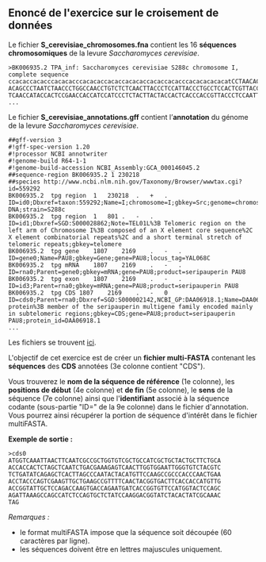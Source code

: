 ## Enoncé de l'exercice sur le croisement de données

Le fichier **S_cerevisiae_chromosomes.fna** contient les 16 **séquences chromosomiques** de la levure *Saccharomyces cerevisiae*.

```
>BK006935.2 TPA_inf: Saccharomyces cerevisiae S288c chromosome I, complete sequence
ccacaccacacccacacacccacacaccacaccacacaccacaccacacccacacacacacatCCTAACACTACCCTAAC
ACAGCCCTAATCTAACCCTGGCCAACCTGTCTCTCAACTTACCCTCCATTACCCTGCCTCCACTCGTTACCCTGTCCCAT
TCAACCATACCACTCCGAACCACCATCCATCCCTCTACTTACTACCACTCACCCACCGTTACCCTCCAATTACCCATATC
...
```

Le fichier **S_cerevisiae_annotations.gff** contient l’**annotation** du génome de la levure *Saccharomyces cerevisiae*.

```
##gff-version 3
#!gff-spec-version 1.20
#!processor NCBI annotwriter
#!genome-build R64-1-1
#!genome-build-accession NCBI_Assembly:GCA_000146045.2
##sequence-region BK006935.2 1 230218
##species http://www.ncbi.nlm.nih.gov/Taxonomy/Browser/wwwtax.cgi?id=559292
BK006935.2	tpg	region	1	230218	.	+	.	ID=id0;Dbxref=taxon:559292;Name=I;chromosome=I;gbkey=Src;genome=chromosome;mol_type=genomic DNA;strain=S288c
BK006935.2	tpg	region	1	801	.	-	.	ID=id1;Dbxref=SGD:S000028862;Note=TEL01L%3B Telomeric region on the left arm of Chromosome I%3B composed of an X element core sequence%2C X element combinatorial repeats%2C and a short terminal stretch of telomeric repeats;gbkey=telomere
BK006935.2	tpg	gene	1807	2169	.	-	.	ID=gene0;Name=PAU8;gbkey=Gene;gene=PAU8;locus_tag=YAL068C
BK006935.2	tpg	mRNA	1807	2169	.	-	.	ID=rna0;Parent=gene0;gbkey=mRNA;gene=PAU8;product=seripauperin PAU8
BK006935.2	tpg	exon	1807	2169	.	-	.	ID=id3;Parent=rna0;gbkey=mRNA;gene=PAU8;product=seripauperin PAU8
BK006935.2	tpg	CDS	1807	2169	.	-	0	ID=cds0;Parent=rna0;Dbxref=SGD:S000002142,NCBI_GP:DAA06918.1;Name=DAA06918.1;Note=hypothetical protein%3B member of the seripauperin multigene family encoded mainly in subtelomeric regions;gbkey=CDS;gene=PAU8;product=seripauperin PAU8;protein_id=DAA06918.1
...
```

Les fichiers se trouvent [ici](https://filesender.renater.fr/?s=download&token=ddb647e6-294c-3ce8-5467-bb6c1f927e3a).

L'objectif de cet exercice est de créer un **fichier multi-FASTA** contenant les **séquences** des **CDS** annotées (3e colonne contient "CDS").

Vous trouverez le **nom de la séquence de référence** (1e colonne), les **positions de début** (4e colonne) et **de fin** (5e colonne), le **sens** de la séquence (7e colonne) ainsi que l'**identifiant** associé à la séquence codante (sous-partie "ID=" de la 9e colonne) dans le fichier d'annotation.
Vous pourrez ainsi récupérer la portion de séquence d'intérêt dans le fichier multiFASTA.

**Exemple de sortie :**

```
>cds0
ATGGTCAAATTAACTTCAATCGCCGCTGGTGTCGCTGCCATCGCTGCTACTGCTTCTGCA
ACCACCACTCTAGCTCAATCTGACGAAAGAGTCAACTTGGTGGAATTGGGTGTCTACGTC
TCTGATATCAGAGCTCACTTAGCCCAATACTACATGTTCCAAGCCGCCCACCCAACTGAA
ACCTACCCAGTCGAAGTTGCTGAAGCCGTTTTCAACTACGGTGACTTCACCACCATGTTG
ACCGGTATTGCTCCAGACCAAGTGACCAGAATGATCACCGGTGTTCCATGGTACTCCAGC
AGATTAAAGCCAGCCATCTCCAGTGCTCTATCCAAGGACGGTATCTACACTATCGCAAAC
TAG
```

*Remarques :*

* le format multiFASTA impose que la séquence soit découpée (60 caractères par ligne).
* les séquences doivent être en lettres majuscules uniquement.
